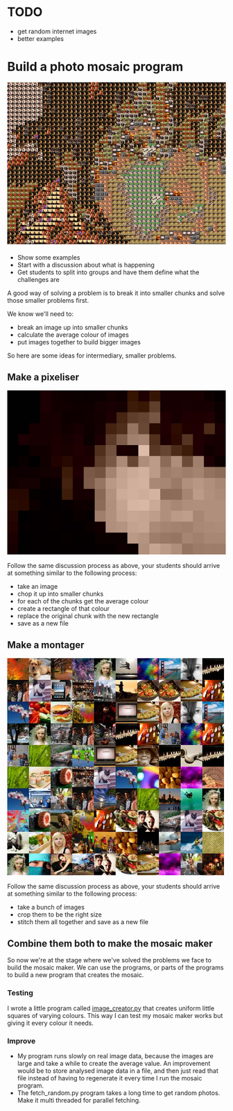# TODO

* get random internet images
* better examples

# Build a photo mosaic program

![mosaic.jpg](mosaic.jpg)

* Show some examples
* Start with a discussion about what is happening
* Get students to split into groups and have them define what the challenges are

A good way of solving a problem is to break it into smaller chunks and solve those smaller problems first.

We know we'll need to:

* break an image up into smaller chunks
* calculate the average colour of images
* put images together to build bigger images

So here are some ideas for intermediary, smaller problems.

## Make a pixeliser

![pixeled.jpg](pixeled.jpg)

Follow the same discussion process as above, your students should arrive at something similar to the following process:

* take an image
* chop it up into smaller chunks
* for each of the chunks get the average colour
* create a rectangle of that colour
* replace the original chunk with the new rectangle
* save as a new file

## Make a montager

![montage.jpg](montage.jpg)

Follow the same discussion process as above, your students should arrive at something similar to the following process:

* take a bunch of images
* crop them to be the right size
* stitch them all together and save as a new file

## Combine them both to make the mosaic maker

So now we're at the stage where we've solved the problems we face to build the mosaic maker. We can use the programs, or parts of the programs to build a new program that creates the mosaic.

### Testing

I wrote a little program called [image_creator.py](image_creator.py) that creates uniform little squares of varying colours. This way I can test my mosaic maker works but giving it every colour it needs.

### Improve

* My program runs slowly on real image data, because the images are large and take a while to create the average value. An improvement would be to store analysed image data in a file, and then just read that file instead of having to regenerate it every time I run the mosaic program.
* The fetch_random.py program takes a long time to get random photos. Make it multi threaded for parallel fetching.
